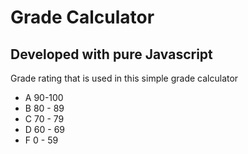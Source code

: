 # Grade Calculator
## Developed with pure Javascript

Grade rating that is used in this simple grade calculator
- A 90-100
- B 80 - 89
- C 70 - 79
- D 60 - 69
- F 0 - 59
